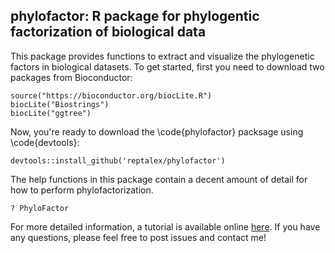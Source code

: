 ## phylofactor: R package for phylogentic factorization of biological data

This package provides functions to extract and visualize the phylogenetic factors in biological datasets. To get started, first you need to download two packages from Bioconductor:

```{r install}
source("https://bioconductor.org/biocLite.R")
biocLite("Biostrings")
biocLite("ggtree")
```
Now, you're ready to download the \code{phylofactor} packsage using \code{devtools}:

```{r install}
devtools::install_github('reptalex/phylofactor')
```
The help functions in this package contain a decent amount of detail for how to perform phylofactorization.

```{r PhyloFactor}
? PhyloFactor
```

For more detailed information, a tutorial is available online [here](http://media.wix.com/ugd/0119a1_951b32eb0abe4f228f0d6fd4ae11a0e8.pdf "Phylofactor Tutorial").  If you have any questions, please feel free to post issues and contact me!